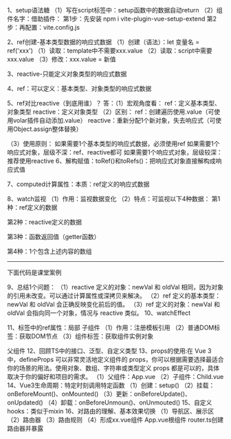 1、setup语法糖
（1）写在script标签中：setup函数中的数据自动return
（2）组件名字：借助插件：
第1步：先安装
npm i vite-plugin-vue-setup-extend
第2步：再配置：vite.config.js
<script>
    import {defineConfig} from 'vite';
    import VueSetupExtend from 'vite-plugin-vue-setup-extend';
    export default defineConfig({
        plugins:[VueSetupExtend()]
    })
</script>
<script lang="ts" setup name="Person">
let a = 666;
</script>
2、ref创建-基本类型数据的响应式数据
（1）创建（语法）：let 变量名 = ref('xxx')
（1）读取：template中不需要xxx.value
（2）读取：script中需要xxx.value
（3）修改：xxx.value = 新值
<script lang="ts" setup name="Person">
    import {ref} from 'vue';
    //响应式数据：只要数据改变才做成响应式
    let name = ref('张三');
</script>
3、reactive-只能定义对象类型的响应式数据
<script lang="ts" setup name="Person">
    import {reactive} from 'vue';
    //（1）创建：响应式对象（深层次响应）：使用代理对象proxy
    let name = reactive({
        brand:'奔驰',price:100
    });
    //（2）读取：
    console.log(name.brand,name.price);
    //（3）修改：
</script>
4、ref：可以定义：基本类型、对象类型的响应式数据
<script lang="ts" setup name="Person">
    //（1）创建
    let car = ref({
        brand:'奔驰',price:100
    });
    //（2）读取
    console.log(car.value.brand);
    //（3）修改
    car.value.brand = '小米';
</script>
5、ref对比reactive（到底用谁）？
答：（1）宏观角度看：
ref：定义基本类型、对象类型
reactive：定义对象类型
（2）区别：
ref：创建遍历使用.value（可使用volar插件自动添加.value）
reactive：重新分配1个新对象，失去响应式（可使用Object.assign整体替换）
<script lang="ts" setup name="Person">
    import {reactive} from "vue";
    let car = reactive({
        brand:'奔驰',price:100
    });
    //错误方式：car = {brand:'宝马',price:1000};->页面不更新->为什么ref定义的响应式对象就更新？因为ref读取使用xxx.value，只要修改了value，就相当于更新了响应式数据
    //三角形🥰正确方式：Object.assign()方法整体替换1个新对象
    Object.assign(car,{brand:'宝马',price:1000});
</script>
<script lang="ts" setup name="Person">
    let car = reactive({
        brand:'奔驰',price:100
    });
    //错误方式：car = ref({brand:'宝马',price:1000});->页面不更新
    //三角形🥰正确方式：整体替换1个新对象
    Object.assign(car,{brand:'宝马',price:1000});
</script>
（3）使用原则：
如果需要1个基本类型的响应式数据，必须使用ref
如果需要1个响应式对象，层级不深：ref、reactive都可
如果需要1个响应式对象，层级较深：推荐使用reactive
6、解构赋值：toRef()和toRefs()：把响应式对象直接解构成响应式值
<script lang="ts" setup name="Person">
   import {reactive,toRef} from "vue";
   //响应式对象
   let person = reactive({
    name:'张三',
    age:18
   });
   //（1）解构赋值：toRefs()：把reactive定义的对象每一组key:value都变成新对象，但value都变为ref定义的响应式数据值：{name:ref(person.name),age:ref(person.age)}
   //解构
   let {name,age} = toRefs
   (person);
   console.log("直接解构出响应式数据name,age=",name,age);
   //（2）toRef（）
     let n1 = toRef(person,'name');
     let a1 = toRef(person,'age');
   (person);
</script>
7、computed计算属性：本质：ref定义的响应式数据
<script lang="ts" setup name="Person">
    import {ref,computed} from 'vue';
    let firstName = ref('李');
    let lastName = ref('四');
    // let fullName = computed(()=>{return firstName.value+lastName.value});
    let fullName = computed({
        get(){
            return firstName.value+ '-' + lastName.value
        },
        set(val){
            let [str1,str2] = val.split('-');
            firstName.value = str1;
            lastName.value = str2;
        }
    });
    //（1）读取计算属性
    console.log("~~fullName=",fullName);
    //（2）修改计算属性
    function changeName(){
        fullName.value = '张-三'
    }
</script>
8、watch监视
（1）作用：监视数据变化
（2）特点：可监视以下4种数据：
第1种：ref定义的数据
<script setup lang="ts">
import { ref, watch } from 'vue';
const count = ref(0);
watch(count, (newVal, oldVal) => {
  console.log(`count 从 ${oldVal} 变为 ${newVal}`);
});
count.value++; // 触发 watch 回调
</script>
第2种：reactive定义的数据
<script setup lang="ts">
import { reactive, watch } from 'vue';
const state = reactive({
  count: 0
});
watch(() => state.count, (newVal, oldVal) => {
  console.log(`state.count 从 ${oldVal} 变为 ${newVal}`);
});
state.count++; // 触发 watch 回调
</script>
第3种：函数返回值（getter函数）
<script setup lang="ts">
import { reactive, watch } from 'vue';
const state = reactive({
  count: 0
});
watch(() => state.count, (newVal, oldVal) => {
  console.log(`state.count 从 ${oldVal} 变为 ${newVal}`);
});
state.count++; // 触发 watch 回调
</script>
第4种：1个包含上述内容的数组
<script setup lang="ts">
import { ref, reactive, watch } from 'vue';
const count = ref(0);
const state = reactive({
  count: 0
});
watch([count, () => state.count], ([newCount, newStateCount], [oldCount, oldStateCount]) => {
  console.log(`count 从 ${oldCount} 变为 ${newCount}`);
  console.log(`state.count 从 ${oldStateCount} 变为 ${newStateCount}`);
});
count.value++; // 触发 watch 回调
state.count++; // 触发 watch 回调
</script>
---------------------------------------------------------------------------------------
下面代码是课堂案例
<script lang="ts" setup name="Person">
    import {ref,watch} from 'vue';
    //🥰第1种：监视ref定义的基本类型数据
    let sum = ref(0);
    function changeSum(){
        sum.value += 1;
    };
    let stopWatch = watch(sum,(newVal,oldVal)=>{
        console.log("sum变化了");
        if(newVal >= 10){
            stopWatch();
        }
    });
    //监视ref定义的对象类型数据
    let person = {
        name:'张三',
        age:18
    }
    function changeName(){
        person.value.name += "~";
    }
    function changeAge(){
        person.value.name += 1;
    }
    function changePerson(){
        person.value = {name:'丽丽',age:28};
    }
    //监视ref定义的对象类型数据，监视对象的地址值，若想监视对象内部属性变化，需要手动开启深度监视
    //注意：若修改ref定义的对象中的属性，则newValue和oldValue都是新值，因为它们是同一个对象
    //注意：若修改ref定义的对象，则newValue是新值，oldValue是旧值，因为它们是不同对象
    //watch(被监视的数据，监视的回调，配置对象等)
    watch(person,(newVal,oldVal)=>{
        console.log()
    }，{deep:true,immediate:true})
    //第2种：监视reactive定义的对象类型数据，默认开启深度监视【隐式创建深层监听】
    let obj = reactive({
        name:'张三',
        age:90
    });
    //注意：修改reactive定义的整个对象，为什么需要使用Object.assign()？
    //原因：因为使用 Object.assign() 可以将新对象的属性复制到原响应式对象上，而不是直接替换整个对象。当使用 Object.assign() 复制属性时，Proxy 代理会拦截这些属性的设置操作。对于已经存在的属性，Proxy 会触发相应的更新逻辑，通知 Vue 进行响应式更新。对于新添加的属性，Vue 会自动将其也纳入响应式系统，确保后续对该属性的修改也能触发更新。
    function changeObj(){
            Object.assign(obj, {name:'李四',
        age:80})
    }
    //为什么newVal和oldVal相同？
    //答：因为没有创建新对象，一直都是在原对象上操作属性，底层帮我们打印对象一直都是打印新对象（地址值没变）
    watch(obj,(newVal,oldVal)=>{
        console.log("~~obj变化了",newVal,oldVal);
    })

    //第3种：监视上述多个数据：监视人的名字和1台车【注意：写法】
  
    watch([()=>person.name,()=>person.car.c1],(newVal,oldVal)=>{
        console.log("~~newVal,oldVal=",newVal,oldVal);
    },{deep:true});

    //🥰第4种：监视ref或reactive定义的对象类型中的某个属性，注意点如下：
    //🥰（1）若该属性值不是对象类型，则需要写成函数形式
    //注意：非对象类型属性：需要使用 getter 函数形式传递给 watch。
    const person = reactive({
        name: 'Kimi',// 非对象类型
        car: {
            brand: 'Toyota',
            model: 'Corolla'
        }
    });
    watch(()=>person.name,(newVal,oldVal)=>{console.log("person.name变化了",newVal,oldVal)});

    //🥰（2）若该属性值依然是对象类型，可直接写成函数
    //注意：对象类型属性：可以直接传递给 watch，但需要设置 deep: true 来深度监听内部属性的变化。
    watch(person.car,(newVal,oldVal)=>{console.log("person.car变化了",newVal,oldVal)});
</script>
9、总结1个问题：
（1）reactive 定义的对象：newVal 和 oldVal 相同，因为对象的引用未改变。可以通过计算属性或深拷贝来解决。
（2）ref 定义的基本类型：newVal 和 oldVal 会正确反映变化前后的值。
（3）ref 定义的对象：newVal 和 oldVal 会指向同一个对象，情况与 reactive 类似。
10、watchEffect
<script setup lang="ts">
    import {ref} from "vue";
    //数据
    let temp = ref(10);
    let height = ref(0);
    //方法
    function changeTemp(){
        temp.value += 10;
    }
    function changeHeight(){
        height.value += 10;
    }
    //（1）watch：按需监视 明确指出监视的数据
    watch([temp,height],(value)=>{
        let [newTemp,newHeight] = value;
        if(newTemp >= 60 || newHeight >= 80){
            console.log("~~给服务器发请求");
        }
    })
    //🔺（2）watchEffect：自动监视函数中用到哪些属性，就会监视哪些属性
    watchEffect(()=>{
        console.log("~~默认开启立即监视");
        if(temp.value >= 60 || height.value >= 80){
           console.log("~~给服务器发请求"); 
        }
    });
</script>
11、标签中的ref属性：局部
子组件
（1）作用：注册模板引用
（2）普通DOM标签：获取DOM节点
（3）组件标签：获取组件实例对象
<script>
    import {ref,defineExpose} from 'vue';
    let a = ref(0);
    let b = ref(1);
    let c = ref(2);
    function showLog(){
        console.log("~~a.value=",a.value);
    };
    //注意：只有子组件使用defineExpose()把数据暴露出去了，在父组件的使用ref属性获取该子组件数据时，才可获取这些值，否则无法获取这些值
    defineExpose({a:a.value,b:b.value,c:c.value});
</script>

父组件
<template>
<h2 ref="title">上海</h2>
<button @click="showLog">点我输出h2的title</button>
<Person ref="person">子组件</Person>
</template>
<script>
    import {ref} from "vue";
    let title = ref();
    function showLog(){
        console.log("~~title.value=",title.value)
    }
</script>
12、回顾TS中的接口、泛型、自定义类型
<script lang="ts" setup name="Person">
    //接口规范
    import {type PersonInter,type Persons} from "./types/index.ts";
    //（1）限制单条数据：
    let person:PersonInter = {
        id:001,
        name:'张三',
        age:60
    }
    //（2）限制多条数据
    let personList:Array<PersonInter> = [
        {
        id:001,
        name:'张三',
        age:60
    },
    {
        id:002,
        name:'李四',
        age:80
    }
    ]
    let personList:Persons = [
        {
        id:001,
        name:'张三',
        age:60
    },
    {
        id:002,
        name:'李四',
        age:80
    }
    ]
</script>
13、props的使用:在 Vue 3 中，defineProps 可以非常灵活地定义组件的 props，你可以根据需要选择最适合你的场景的用法。使用对象、数组、字符串或类型定义 props 都是可以的，具体取决于你的偏好和项目的需求。
（1）父组件：App.vue
<template>
<Child a="哈哈哈" b="嘻嘻嘻"></Child>
</template>
<script setup lang="ts">
    //let personList:Persons = xxxxx
    // 或  直接传泛型
    let personList = reactive<Persons>([
          {
        id:001,
        name:'张三',
        age:60
    },
    {
        id:002,
        name:'李四',
        age:80
    },
    {
        id:003,
        name:'王五',
        age:80
    }]);
</script>
（2）子组件：Child.vue
<template>
<div>
<h2>{{a}}</h2>
</div>
</template>
<script setup lang="ts">
//（1）接收list
//defineProps(['list']);
//（2）接收list + 限制类型 
let x = defineProps<{list:Persons}>();
// defineProps<{ list: Persons[] }>();
//（3）接收list + 限制类型 +限制必要性
widthDefaults(defineProps<{list:Persons}>(),list:()=>[{{
        id:000,
        name:'小李',
        age:100
    }}
]);
</script>
14、Vue3生命周期：特定时刻调用特定函数
（1）创建：setup()
（2）挂载：onBeforeMount()、onMounted()
（3）更新：onBeforeUpdate()、onUpdated()
（4）卸载：onBeforeUnmoun()、onUnmouted()
15、自定义hooks：类似于mixin
<script setup lang="ts">
    import useDog from "./hook/2、useDog.js";
    let {dogList,getDog} = useDog();  
</script>
16、对路由的理解、基本效果切换
（1）导航区、展示区
（2）路由器
（3）路由规则
（4）形成xx.vue组件
App.vue根组件
<template>
<div>
    <!--导航区-->
    <div class="navigate">
        <a href="#">首页</a>
         <a href="#">新闻</a>
          <a href="#">关于</a>
    </div>
    <!--展示区-->
    <div class="content">
        <!--此处可能要展示各种组件，具体展示啥组件需要看路径-->
    </div>
</div>
</template>
<script setup lang="ts">   
import {createApp} from 'vue';
import App from './App.vue';
import router from './router';
let app = createApp(App);
app.mount('#app');
</script>
router.ts创建路由器并暴露
<script lang="ts">
    //第1步：引入createRouter
    import {createRouter,createWebHistory} from 'vue-router';
    import Home from './components/Home';
    //第2步：创建路由器
    let router = createRouter({
        history:createWebHistory(),
        routes:[
            {
                path:'/home',
                component:Home
            }
        ]
    });
    //暴露router
    export default router;
</script>









